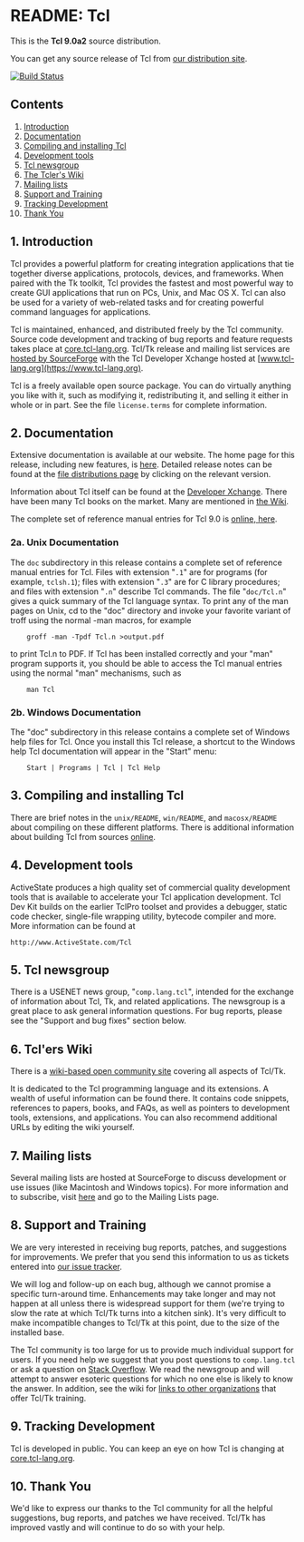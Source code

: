 # README:  Tcl

This is the **Tcl 9.0a2** source distribution.

You can get any source release of Tcl from [our distribution
site](https://sourceforge.net/projects/tcl/files/Tcl/).

[![Build Status](https://travis-ci.org/tcltk/tcl.svg?branch=master)](https://travis-ci.org/tcltk/tcl)

## Contents
 1. [Introduction](#intro)
 2. [Documentation](#doc)
 3. [Compiling and installing Tcl](#build)
 4. [Development tools](#devtools)
 5. [Tcl newsgroup](#complangtcl)
 6. [The Tcler's Wiki](#wiki)
 7. [Mailing lists](#email)
 8. [Support and Training](#support)
 9. [Tracking Development](#watch)
 10. [Thank You](#thanks)

## <a id="intro">1.</a> Introduction
Tcl provides a powerful platform for creating integration applications that
tie together diverse applications, protocols, devices, and frameworks.
When paired with the Tk toolkit, Tcl provides the fastest and most powerful
way to create GUI applications that run on PCs, Unix, and Mac OS X.
Tcl can also be used for a variety of web-related tasks and for creating
powerful command languages for applications.

Tcl is maintained, enhanced, and distributed freely by the Tcl community.
Source code development and tracking of bug reports and feature requests
takes place at [core.tcl-lang.org](https://core.tcl-lang.org/).
Tcl/Tk release and mailing list services are [hosted by
SourceForge](https://sourceforge.net/projects/tcl/)
with the Tcl Developer Xchange hosted at
[www.tcl-lang.org](https://www.tcl-lang.org).

Tcl is a freely available open source package.  You can do virtually
anything you like with it, such as modifying it, redistributing it,
and selling it either in whole or in part.  See the file
`license.terms` for complete information.

## <a id="doc">2.</a> Documentation
Extensive documentation is available at our website.
The home page for this release, including new features, is
[here](https://www.tcl.tk/software/tcltk/9.0.html).
Detailed release notes can be found at the
[file distributions page](https://sourceforge.net/projects/tcl/files/Tcl/)
by clicking on the relevant version.

Information about Tcl itself can be found at the [Developer
Xchange](https://www.tcl-lang.org/about/).
There have been many Tcl books on the market.  Many are mentioned in
[the Wiki](https://wiki.tcl-lang.org/_/ref?N=25206).

The complete set of reference manual entries for Tcl 9.0 is [online,
here](https://www.tcl-lang.org/man/tcl9.0/).

### <a id="doc.unix">2a.</a> Unix Documentation
The `doc` subdirectory in this release contains a complete set of
reference manual entries for Tcl.  Files with extension "`.1`" are for
programs (for example, `tclsh.1`); files with extension "`.3`" are for C
library procedures; and files with extension "`.n`" describe Tcl
commands.  The file "`doc/Tcl.n`" gives a quick summary of the Tcl
language syntax.  To print any of the man pages on Unix, cd to the
"doc" directory and invoke your favorite variant of troff using the
normal -man macros, for example

		groff -man -Tpdf Tcl.n >output.pdf

to print Tcl.n to PDF.  If Tcl has been installed correctly and your "man" program
supports it, you should be able to access the Tcl manual entries using the
normal "man" mechanisms, such as

		man Tcl

### <a id="doc.win">2b.</a> Windows Documentation
The "doc" subdirectory in this release contains a complete set of Windows
help files for Tcl.  Once you install this Tcl release, a shortcut to the
Windows help Tcl documentation will appear in the "Start" menu:

		Start | Programs | Tcl | Tcl Help

## <a id="build">3.</a> Compiling and installing Tcl
There are brief notes in the `unix/README`, `win/README`, and `macosx/README`
about compiling on these different platforms.  There is additional information
about building Tcl from sources
[online](https://www.tcl-lang.org/doc/howto/compile.html).

## <a id="devtools">4.</a> Development tools
ActiveState produces a high quality set of commercial quality development
tools that is available to accelerate your Tcl application development.
Tcl Dev Kit builds on the earlier TclPro toolset and provides a debugger,
static code checker, single-file wrapping utility, bytecode compiler and
more.  More information can be found at

	http://www.ActiveState.com/Tcl

## <a id="complangtcl">5.</a> Tcl newsgroup
There is a USENET news group, "`comp.lang.tcl`", intended for the exchange of
information about Tcl, Tk, and related applications.  The newsgroup is a
great place to ask general information questions.  For bug reports, please
see the "Support and bug fixes" section below.

## <a id="wiki">6.</a> Tcl'ers Wiki
There is a [wiki-based open community site](https://wiki.tcl-lang.org/)
covering all aspects of Tcl/Tk.

It is dedicated to the Tcl programming language and its extensions.  A
wealth of useful information can be found there.  It contains code
snippets, references to papers, books, and FAQs, as well as pointers to
development tools, extensions, and applications.  You can also recommend
additional URLs by editing the wiki yourself.

## <a id="email">7.</a> Mailing lists
Several mailing lists are hosted at SourceForge to discuss development or use
issues (like Macintosh and Windows topics).  For more information and to
subscribe, visit [here](https://sourceforge.net/projects/tcl/) and go to the
Mailing Lists page.

## <a id="support">8.</a> Support and Training
We are very interested in receiving bug reports, patches, and suggestions for
improvements.  We prefer that you send this information to us as tickets
entered into [our issue tracker](https://core.tcl-lang.org/tcl/reportlist).

We will log and follow-up on each bug, although we cannot promise a
specific turn-around time.  Enhancements may take longer and may not happen
at all unless there is widespread support for them (we're trying to
slow the rate at which Tcl/Tk turns into a kitchen sink).  It's very
difficult to make incompatible changes to Tcl/Tk at this point, due to
the size of the installed base.

The Tcl community is too large for us to provide much individual support for
users.  If you need help we suggest that you post questions to `comp.lang.tcl`
or ask a question on [Stack
Overflow](https://stackoverflow.com/questions/tagged/tcl).  We read the
newsgroup and will attempt to answer esoteric questions for which no one else
is likely to know the answer.  In addition, see the wiki for [links to other
organizations](https://wiki.tcl-lang.org/training) that offer Tcl/Tk training.

## <a id="watch">9.</a> Tracking Development
Tcl is developed in public.  You can keep an eye on how Tcl is changing at
[core.tcl-lang.org](https://core.tcl-lang.org/).

## <a id="thanks">10.</a> Thank You
We'd like to express our thanks to the Tcl community for all the
helpful suggestions, bug reports, and patches we have received.
Tcl/Tk has improved vastly and will continue to do so with your help.
